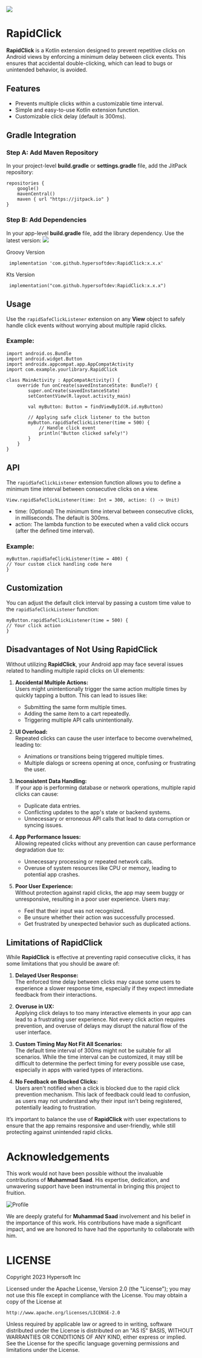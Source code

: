 [![](https://jitpack.io/v/hypersoftdev/RapidClick.svg)](https://jitpack.io/#hypersoftdev/RapidClick)

# RapidClick

**RapidClick** is a Kotlin extension designed to prevent repetitive clicks on Android views by enforcing a minimum delay between click events. This ensures that accidental double-clicking, which can lead to bugs or unintended behavior, is avoided.

## Features

- Prevents multiple clicks within a customizable time interval.
- Simple and easy-to-use Kotlin extension function.
- Customizable click delay (default is 300ms).

## Gradle Integration

### Step A: Add Maven Repository

In your project-level **build.gradle** or **settings.gradle** file, add the JitPack repository:
```
repositories {
    google()
    mavenCentral()
    maven { url "https://jitpack.io" }
}
```  

### Step B: Add Dependencies

In your app-level **build.gradle** file, add the library dependency. Use the latest version: [![](https://jitpack.io/v/hypersoftdev/RapidClick.svg)](https://jitpack.io/#hypersoftdev/RapidClick)

Groovy Version
```
 implementation 'com.github.hypersoftdev:RapidClick:x.x.x'
```
Kts Version
```
 implementation("com.github.hypersoftdev:RapidClick:x.x.x")
```

## Usage

Use the `rapidSafeClickListener` extension on any **View** object to safely handle click events without worrying about multiple rapid clicks.

### Example:

```
import android.os.Bundle
import android.widget.Button
import androidx.appcompat.app.AppCompatActivity
import com.example.yourlibrary.RapidClick

class MainActivity : AppCompatActivity() {
    override fun onCreate(savedInstanceState: Bundle?) {
        super.onCreate(savedInstanceState)
        setContentView(R.layout.activity_main)

        val myButton: Button = findViewById(R.id.myButton)

        // Applying safe click listener to the button
        myButton.rapidSafeClickListener(time = 500) {
            // Handle click event
            println("Button clicked safely!")
        }
    }
}
```

## API

The `rapidSafeClickListener` extension function allows you to define a minimum time interval between consecutive clicks on a view.

```
View.rapidSafeClickListener(time: Int = 300, action: () -> Unit)
```

- time: (Optional) The minimum time interval between consecutive clicks, in milliseconds. The default is 300ms.
- action: The lambda function to be executed when a valid click occurs (after the defined time interval).

### Example:

```
myButton.rapidSafeClickListener(time = 400) {
// Your custom click handling code here
}
```

## Customization
You can adjust the default click interval by passing a custom time value to the `rapidSafeClickListener` function:
```
myButton.rapidSafeClickListener(time = 500) {
// Your click action
}
```

## Disadvantages of Not Using RapidClick

Without utilizing **RapidClick**, your Android app may face several issues related to handling multiple rapid clicks on UI elements:

1. **Accidental Multiple Actions:**  
   Users might unintentionally trigger the same action multiple times by quickly tapping a button. This can lead to issues like:
   - Submitting the same form multiple times.
   - Adding the same item to a cart repeatedly.
   - Triggering multiple API calls unintentionally.

2. **UI Overload:**  
   Repeated clicks can cause the user interface to become overwhelmed, leading to:
   - Animations or transitions being triggered multiple times.
   - Multiple dialogs or screens opening at once, confusing or frustrating the user.

3. **Inconsistent Data Handling:**  
   If your app is performing database or network operations, multiple rapid clicks can cause:
   - Duplicate data entries.
   - Conflicting updates to the app's state or backend systems.
   - Unnecessary or erroneous API calls that lead to data corruption or syncing issues.

4. **App Performance Issues:**  
   Allowing repeated clicks without any prevention can cause performance degradation due to:
   - Unnecessary processing or repeated network calls.
   - Overuse of system resources like CPU or memory, leading to potential app crashes.

5. **Poor User Experience:**  
   Without protection against rapid clicks, the app may seem buggy or unresponsive, resulting in a poor user experience. Users may:
   - Feel that their input was not recognized.
   - Be unsure whether their action was successfully processed.
   - Get frustrated by unexpected behavior such as duplicated actions.

## Limitations of RapidClick

While **RapidClick** is effective at preventing rapid consecutive clicks, it has some limitations that you should be aware of:

1. **Delayed User Response:**  
   The enforced time delay between clicks may cause some users to experience a slower response time, especially if they expect immediate feedback from their interactions.

2. **Overuse in UX:**  
   Applying click delays to too many interactive elements in your app can lead to a frustrating user experience. Not every click action requires prevention, and overuse of delays may disrupt the natural flow of the user interface.

3. **Custom Timing May Not Fit All Scenarios:**  
   The default time interval of 300ms might not be suitable for all scenarios. While the time interval can be customized, it may still be difficult to determine the perfect timing for every possible use case, especially in apps with varied types of interactions.

4. **No Feedback on Blocked Clicks:**  
   Users aren't notified when a click is blocked due to the rapid click prevention mechanism. This lack of feedback could lead to confusion, as users may not understand why their input isn't being registered, potentially leading to frustration.

It’s important to balance the use of **RapidClick** with user expectations to ensure that the app remains responsive and user-friendly, while still protecting against unintended rapid clicks.


# Acknowledgements

This work would not have been possible without the invaluable contributions of **Muhammad Saad**. His expertise, dedication, and unwavering support have been instrumental in bringing this project to fruition.

![Profile](https://github.com/hypersoftdev/RapidClick/blob/master/screens/profile_image.jpg?raw=true)

We are deeply grateful for **Muhammad Saad** involvement and his belief in the importance of this work. His contributions have made a significant impact, and we are honored to have had the opportunity to collaborate with him.

# LICENSE

Copyright 2023 Hypersoft Inc

Licensed under the Apache License, Version 2.0 (the "License");
you may not use this file except in compliance with the License.
You may obtain a copy of the License at

    http://www.apache.org/licenses/LICENSE-2.0

Unless required by applicable law or agreed to in writing, software
distributed under the License is distributed on an "AS IS" BASIS,
WITHOUT WARRANTIES OR CONDITIONS OF ANY KIND, either express or implied.
See the License for the specific language governing permissions and
limitations under the License.

